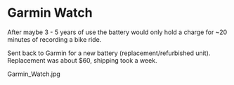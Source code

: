 # Garmin Watch

After maybe 3 - 5 years of use the battery would only hold a charge for ~20 minutes of recording a bike ride.  

Sent back to Garmin for a new battery (replacement/refurbished unit).  Replacement was about $60, shipping took a week.

Garmin_Watch.jpg